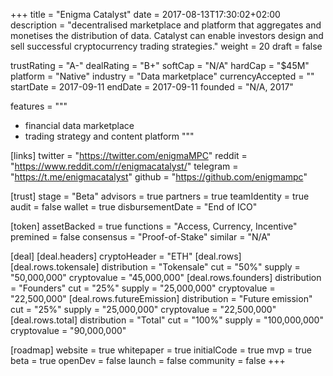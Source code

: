 +++
title = "Enigma Catalyst"
date = 2017-08-13T17:30:02+02:00
description = "decentralised marketplace and platform that aggregates and monetises the distribution of data. Catalyst can enable investors design and sell successful cryptocurrency trading strategies."
weight = 20
draft = false

trustRating = "A-"
dealRating = "B+"
softCap = "N/A"
hardCap = "$45M"
platform = "Native"
industry = "Data marketplace"
currencyAccepted = ""
startDate = 2017-09-11
endDate = 2017-09-11
founded = "N/A, 2017"

features = """
- financial data marketplace
- trading strategy and content platform
"""

[links]
  twitter = "https://twitter.com/enigmaMPC"
  reddit = "https://www.reddit.com/r/enigmacatalyst/"
  telegram = "https://t.me/enigmacatalyst"
  github = "https://github.com/enigmampc"

[trust]
  stage = "Beta"
  advisors = true
  partners = true
  teamIdentity = true
  audit = false
  wallet = true
  disbursementDate = "End of ICO"

[token]
  assetBacked = true
  functions = "Access, Currency, Incentive"
  premined = false
  consensus = "Proof-of-Stake"
  similar = "N/A"

[deal]
  [deal.headers]
    cryptoHeader = "ETH"
  [deal.rows]
    [deal.rows.tokensale]
      distribution = "Tokensale"
      cut = "50%"
      supply = "50,000,000"
      cryptovalue = "45,000,000"
    [deal.rows.founders]
      distribution = "Founders"
      cut = "25%"
      supply = "25,000,000"
      cryptovalue = "22,500,000"
    [deal.rows.futureEmission]
      distribution = "Future emission"
      cut = "25%"
      supply = "25,000,000"
      cryptovalue = "22,500,000"
    [deal.rows.total]
      distribution = "Total"
      cut = "100%"
      supply = "100,000,000"
      cryptovalue = "90,000,000"

[roadmap]
  website = true
  whitepaper = true
  initialCode = true
  mvp = true
  beta = true
  openDev = false
  launch = false
  community = false
+++
